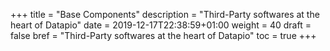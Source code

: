 +++
title = "Base Components"
description = "Third-Party softwares at the heart of Datapio"
date = 2019-12-17T22:38:59+01:00
weight = 40
draft = false
bref = "Third-Party softwares at the heart of Datapio"
toc = true
+++
